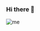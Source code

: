 ### Hi there 👋

![me](https://user-images.githubusercontent.com/18218718/166112738-823044b1-892d-4060-b114-3057e6f930f2.png)

<!--
**salva-olacua/salva-olacua** is a ✨ _special_ ✨ repository because its `README.md` (this file) appears on your GitHub profile.

Here are some ideas to get you started:

- 🔭 I’m currently working on ...
- 🌱 I’m currently learning ...
- 👯 I’m looking to collaborate on ...
- 🤔 I’m looking for help with ...
- 💬 Ask me about ...
- 📫 How to reach me: ...
- 😄 Pronouns: ...
- ⚡ Fun fact: ...
-->
